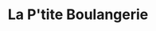 ---
title: "La P'tite Boulangerie"
url: /bellegarde-en-forez/la-ptite-boulangerie/
shop: Bäckerei
---